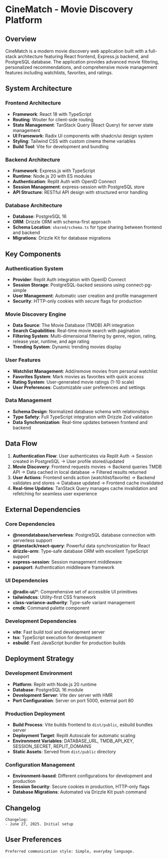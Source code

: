 # CineMatch - Movie Discovery Platform

## Overview

CineMatch is a modern movie discovery web application built with a full-stack architecture featuring React frontend, Express.js backend, and PostgreSQL database. The application provides advanced movie filtering, personalized recommendations, and comprehensive movie management features including watchlists, favorites, and ratings.

## System Architecture

### Frontend Architecture
- **Framework**: React 18 with TypeScript
- **Routing**: Wouter for client-side routing
- **State Management**: TanStack Query (React Query) for server state management
- **UI Framework**: Radix UI components with shadcn/ui design system
- **Styling**: Tailwind CSS with custom cinema theme variables
- **Build Tool**: Vite for development and bundling

### Backend Architecture
- **Framework**: Express.js with TypeScript
- **Runtime**: Node.js 20 with ES modules
- **Authentication**: Replit Auth with OpenID Connect
- **Session Management**: express-session with PostgreSQL store
- **API Structure**: RESTful API design with structured error handling

### Database Architecture
- **Database**: PostgreSQL 16
- **ORM**: Drizzle ORM with schema-first approach
- **Schema Location**: `shared/schema.ts` for type sharing between frontend and backend
- **Migrations**: Drizzle Kit for database migrations

## Key Components

### Authentication System
- **Provider**: Replit Auth integration with OpenID Connect
- **Session Storage**: PostgreSQL-backed sessions using connect-pg-simple
- **User Management**: Automatic user creation and profile management
- **Security**: HTTP-only cookies with secure flags for production

### Movie Discovery Engine
- **Data Source**: The Movie Database (TMDB) API integration
- **Search Capabilities**: Real-time movie search with pagination
- **Filtering System**: Multi-dimensional filtering by genre, region, rating, release year, runtime, and age rating
- **Trending System**: Dynamic trending movies display

### User Features
- **Watchlist Management**: Add/remove movies from personal watchlist
- **Favorites System**: Mark movies as favorites with quick access
- **Rating System**: User-generated movie ratings (1-10 scale)
- **User Preferences**: Customizable user preferences and settings

### Data Management
- **Schema Design**: Normalized database schema with relationships
- **Type Safety**: Full TypeScript integration with Drizzle Zod validation
- **Data Synchronization**: Real-time updates between frontend and backend

## Data Flow

1. **Authentication Flow**: User authenticates via Replit Auth → Session created in PostgreSQL → User profile stored/updated
2. **Movie Discovery**: Frontend requests movies → Backend queries TMDB API → Data cached in local database → Filtered results returned
3. **User Actions**: Frontend sends action (watchlist/favorite) → Backend validates and stores → Database updated → Frontend cache invalidated
4. **Real-time Updates**: TanStack Query manages cache invalidation and refetching for seamless user experience

## External Dependencies

### Core Dependencies
- **@neondatabase/serverless**: PostgreSQL database connection with serverless support
- **@tanstack/react-query**: Powerful data synchronization for React
- **drizzle-orm**: Type-safe database ORM with excellent TypeScript support
- **express-session**: Session management middleware
- **passport**: Authentication middleware framework

### UI Dependencies
- **@radix-ui/***: Comprehensive set of accessible UI primitives
- **tailwindcss**: Utility-first CSS framework
- **class-variance-authority**: Type-safe variant management
- **cmdk**: Command palette component

### Development Dependencies
- **vite**: Fast build tool and development server
- **tsx**: TypeScript execution for development
- **esbuild**: Fast JavaScript bundler for production builds

## Deployment Strategy

### Development Environment
- **Platform**: Replit with Node.js 20 runtime
- **Database**: PostgreSQL 16 module
- **Development Server**: Vite dev server with HMR
- **Port Configuration**: Server on port 5000, external port 80

### Production Deployment
- **Build Process**: Vite builds frontend to `dist/public`, esbuild bundles server
- **Deployment Target**: Replit Autoscale for automatic scaling
- **Environment Variables**: DATABASE_URL, TMDB_API_KEY, SESSION_SECRET, REPLIT_DOMAINS
- **Static Assets**: Served from `dist/public` directory

### Configuration Management
- **Environment-based**: Different configurations for development and production
- **Session Security**: Secure cookies in production, HTTP-only flags
- **Database Migrations**: Automated via Drizzle Kit push command

## Changelog

```
Changelog:
- June 27, 2025. Initial setup
```

## User Preferences

```
Preferred communication style: Simple, everyday language.
```